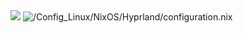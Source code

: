 
<img src="https://github-readme-stats.vercel.app/api/top-langs/?username=AKYlU&layout=compact&hide_border=true&title_color=ff91a8&text_color=c9d1d9&bg_color=0d1117" />
    </

  <a href="https://github.com/AKYlU/Config_Linux/blob/main/NixOS/Hyprland/configuration.nix">
    <img src="https://img.shields.io/badge/%2FConfig_Linux%2FNixOS%2FHyprland%2Fconfiguration.nix-339AF0?style=for-the-badge&logo=github&logoColor=white" alt="/Config_Linux/NixOS/Hyprland/configuration.nix">
  </a>


